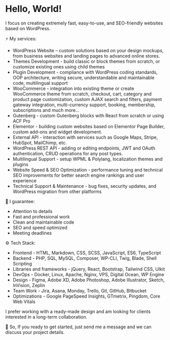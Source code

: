 # Hello, World!

I focus on creating extremely fast, easy-to-use, and SEO-friendly websites based on WordPress.

⚡️  My services:
- WordPress Website – custom solutions based on your design mockups, from business websites and landing pages to advanced online stores.
- Themes Development - build classic or block themes from scratch, or customize existing ones using child themes
- Plugin Development - compliance with WordPress coding standards, OOP architecture, writing secure, understandable and maintainable code, multilingual support
- WooCommerce - integration into existing theme or create WooCommerce theme from scratch, checkout, cart, category and product page customization, custom AJAX search and filters, payment gateway integration, multi-currency support, booking, membership, subscriptions and much more...
- Gutenberg - custom Gutenberg blocks with React from scratch or using ACF Pro
- Elementor - building custom websites based on Elementor Page Builder, custom add-ons and widget development.
- External API - interaction with services such as Google Maps, Stripe, HubSpot, MailChimp, etc.
- WordPress REST API - adding or editing endpoints, JWT and OAuth authentication, CRUD operations for any post types.
- Multilingual Support - setup WPML & Polylang, localization themes and plugins
- Website Speed & SEO Optimization - performance tuning and technical SEO improvements for better search engine rankings and user experience
- Technical Support & Maintenance - bug fixes, security updates, and WordPress migration from other platforms

💎 I guarantee:
- Attention to details
- Fast and professional work
- Clean and maintainable code
- SEO and speed optimized
- Meeting deadlines

⚙️ Tech Stack:
- Frontend - HTML, Markdown, CSS, SCSS, JavaScript, ES6, TypeScript
- Backend - PHP, SQL, MySQL, Composer, WP-CLI, Twig, Blade, Shell Scripting
- Libraries and frameworks - jQuery, React, Bootstrap, Tailwind CSS, UIkit
- DevOps - Docker, Linux, Apache, Nginx, VPS, Digital Ocean, WP Engine
- Design - Figma, Adobe XD, Adobe Photoshop, Adobe Illustrator, Sketch, InVision, Zeplin
- Team Work - Jira, Asana, Monday, Trello, Git, GitHub, Bitbucket
- Optimizations - Google PageSpeed Insights, GTmetrix, Pingdom, Core Web Vitals

I prefer working with a ready-made design and am looking for clients interested in a long-term collaboration.

💬 So, If you ready to get started, just send me a message and we can discuss your project details.
